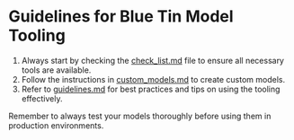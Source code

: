 # Guidelines for Blue Tin Model Tooling

1. Always start by checking the [check_list.md](check_list.md) file to ensure all necessary tools are available.
2. Follow the instructions in [custom_models.md](custom_models.md) to create custom models.
3. Refer to [guidelines.md](guidelines.md) for best practices and tips on using the tooling effectively.

Remember to always test your models thoroughly before using them in production environments.